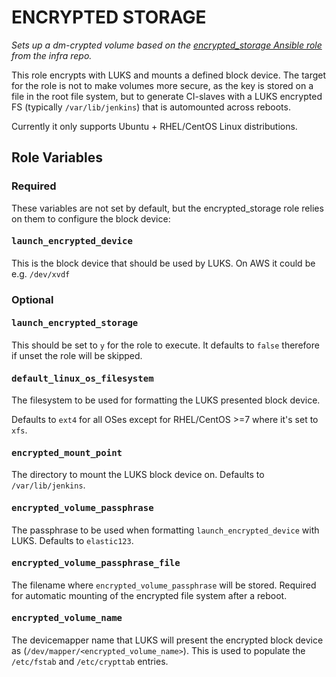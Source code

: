 ENCRYPTED STORAGE
=================

_Sets up a dm-crypted volume based on the [encrypted_storage Ansible role](https://github.com/elastic/infra/blob/master/ansible/roles/encrypted_storage/README.md) from the infra repo._

This role encrypts with LUKS and mounts a defined block device.  The
target for the role is not to make volumes more secure, as the key is
stored on a file in the root file system, but to generate
CI-slaves with a LUKS encrypted FS (typically `/var/lib/jenkins`) that is
automounted across reboots.

Currently it only supports Ubuntu + RHEL/CentOS Linux distributions.

Role Variables
--------------

### Required

These variables are not set by default, but the encrypted\_storage
role relies on them to configure the block device:

#### <kbd>launch\_encrypted\_device</kbd>

This is the block device that should be used by LUKS. On AWS it could be e.g. `/dev/xvdf`

### Optional

#### <kbd>launch\_encrypted\_storage</kbd>

This should be set to `y` for the role to execute. It defaults to `false`
therefore if unset the role will be skipped.

#### <kbd>default_linux_os_filesystem</kbd>

The filesystem to be used for formatting the LUKS presented block device.

Defaults to `ext4` for all OSes except for RHEL/CentOS >=7 where it's set to `xfs`.

#### <kbd>encrypted\_mount\_point</kbd>

The directory to mount the LUKS block device on.
Defaults to `/var/lib/jenkins`.

#### <kbd>encrypted\_volume\_passphrase</kbd>

The passphrase to be used when formatting `launch_encrypted_device` with LUKS.
Defaults to `elastic123`.

#### <kbd>encrypted\_volume\_passphrase\_file</kbd>

The filename where `encrypted_volume_passphrase` will be stored.
Required for automatic mounting of the encrypted file system after a reboot.

#### <kbd>encrypted\_volume\_name</kbd>

The devicemapper name that LUKS will present the encrypted block
device as (`/dev/mapper/<encrypted_volume_name>`). This is used to
populate the `/etc/fstab` and `/etc/crypttab` entries.
